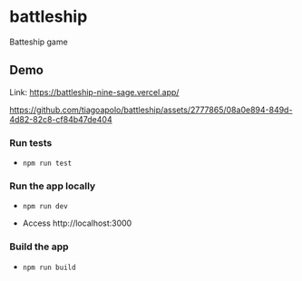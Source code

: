 # battleship

Batteship game

## Demo

Link: https://battleship-nine-sage.vercel.app/

https://github.com/tiagoapolo/battleship/assets/2777865/08a0e894-849d-4d82-82c8-cf84b47de404

### Run tests

- `npm run test`

### Run the app locally

- `npm run dev`

- Access http://localhost:3000

### Build the app

- `npm run build`
